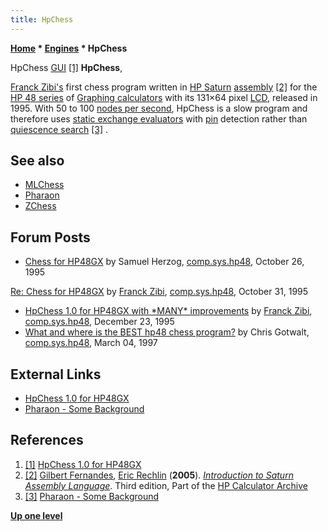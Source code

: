 ```yaml
---
title: HpChess
---
```

**[Home](Home "Home") * [Engines](Engines "Engines") * HpChess**

[](http://www.fzibi.com/hp48/hpchess.htm) HpChess [GUI](GUI "GUI") <a id="cite-note-1" href="#cite-ref-1">[1]</a>
**HpChess**,

[Franck Zibi's](Franck_Zibi "Franck Zibi") first chess program written in [HP Saturn](https://en.wikipedia.org/wiki/Saturn_%28microprocessor%29) [assembly](Assembly#HPSATURN "Assembly") <a id="cite-note-2" href="#cite-ref-2">[2]</a> for the [HP 48 series](https://en.wikipedia.org/wiki/HP_48_series) of [Graphing calculators](https://en.wikipedia.org/wiki/Graphing_calculator) with its 131×64 pixel [LCD](https://en.wikipedia.org/wiki/Liquid_crystal_display), released in 1995. With 50 to 100 [nodes per second](Nodes_per_Second "Nodes per Second"), HpChess is a slow program and therefore uses [static exchange evaluators](Static_Exchange_Evaluation "Static Exchange Evaluation") with [pin](Pin "Pin") detection rather than [quiescence search](Quiescence_Search "Quiescence Search") <a id="cite-note-3" href="#cite-ref-3">[3]</a> .

## See also

- [MLChess](MLChess "MLChess")
- [Pharaon](Pharaon "Pharaon")
- [ZChess](ZChess "ZChess")

## Forum Posts

- [Chess for HP48GX](https://groups.google.com/d/msg/comp.sys.hp48/qzv7JJJLSBo/ZLjMZ43ZIH0J) by Samuel Herzog, [comp.sys.hp48](https://groups.google.com/forum/#!forum/comp.sys.hp48), October 26, 1995

[Re: Chess for HP48GX](https://groups.google.com/d/msg/comp.sys.hp48/qzv7JJJLSBo/IpEZ1Xn0W-cJ) by [Franck Zibi](Franck_Zibi "Franck Zibi"), [comp.sys.hp48](https://groups.google.com/forum/#!forum/comp.sys.hp48), October 31, 1995

- [HpChess 1.0 for HP48GX with \*MANY\* improvements](https://groups.google.com/d/msg/comp.sys.hp48/xaYFqk-r7d0/nzIgeRea6pUJ) by [Franck Zibi](Franck_Zibi "Franck Zibi"), [comp.sys.hp48](https://groups.google.com/forum/#!forum/comp.sys.hp48), December 23, 1995
- [What and where is the BEST hp48 chess program?](https://groups.google.com/d/msg/comp.sys.hp48/4ZGmjGpEyDU/EGgupAvhkfIJ) by Chris Gotwalt, [comp.sys.hp48](https://groups.google.com/forum/#!forum/comp.sys.hp48), March 04, 1997

## External Links

- [HpChess 1.0 for HP48GX](http://www.fzibi.com/hp48/hpchess.htm)
- [Pharaon - Some Background](http://www.fzibi.com/pharaon.htm)

## References

1. <a id="cite-ref-1" href="#cite-note-1">[1]</a> [HpChess 1.0 for HP48GX](http://www.fzibi.com/hp48/hpchess.htm)
1. <a id="cite-ref-2" href="#cite-note-2">[2]</a> [Gilbert Fernandes](https://www.hpcalc.org/authors/706), [Eric Rechlin](https://www.hpcalc.org/authors/1) (**2005**). *[Introduction to Saturn Assembly Language](https://www.hpcalc.org/details/1693)*. Third edition, Part of the [HP Calculator Archive](https://www.hpcalc.org/)
1. <a id="cite-ref-3" href="#cite-note-3">[3]</a> [Pharaon - Some Background](http://www.fzibi.com/pharaon.htm)

**[Up one level](Engines "Engines")**

